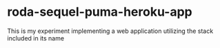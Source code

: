 # roda-sequel-puma-heroku-app
This is my experiment implementing a web application utilizing the stack included in its name
